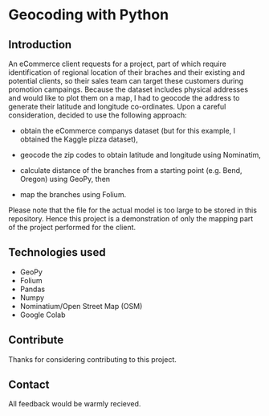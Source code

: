 # Geocoding with Python
## Introduction
An eCommerce client requests for a project, part of which require identification of regional location of their braches and their existing and potential clients, so their sales team can target these customers during promotion campaings. Because the dataset includes physical addresses and would like to plot them on a map, I had to geocode the address to generate their latitude and longitude co-ordinates. Upon a careful consideration, decided to use the following approach:

- obtain the eCommerce companys dataset (but for this example, I obtained the Kaggle pizza dataset),

- geocode the zip codes to obtain latitude and longitude using Nominatim,

- calculate distance of the branches from a starting point (e.g. Bend, Oregon) using GeoPy, then

- map the branches using Folium.

Please note that the file for the actual model is too large to be stored in this repository. Hence this project is a demonstration of only the mapping part of the project performed for the client.

## Technologies used
- GeoPy
- Folium
- Pandas
- Numpy
- Nominatium/Open Street Map (OSM)
- Google Colab

## Contribute
Thanks for considering contributing to this project.

## Contact
All feedback would be warmly recieved.


